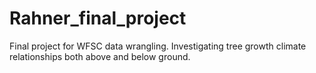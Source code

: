 # Rahner_final_project
Final project for WFSC data wrangling. Investigating tree growth climate relationships both above and below ground. 
